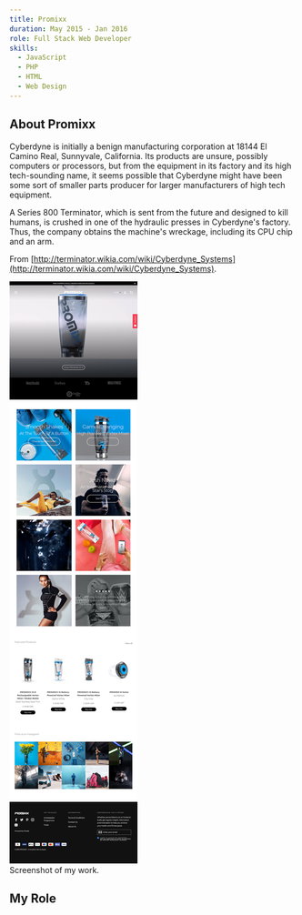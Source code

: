 ```yaml
---
title: Promixx
duration: May 2015 - Jan 2016
role: Full Stack Web Developer
skills:
  - JavaScript
  - PHP
  - HTML
  - Web Design
---
```


## About Promixx

Cyberdyne is initially a benign manufacturing corporation at 18144 El Camino Real, Sunnyvale, California. Its products are unsure, possibly computers or processors, but from the equipment in its factory and its high tech-sounding name, it seems possible that Cyberdyne might have been some sort of smaller parts producer for larger manufacturers of high tech equipment.

A Series 800 Terminator, which is sent from the future and designed to kill humans, is crushed in one of the hydraulic presses in Cyberdyne's factory. Thus, the company obtains the machine's wreckage, including its CPU chip and an arm.

From [http://terminator.wikia.com/wiki/Cyberdyne_Systems](http://terminator.wikia.com/wiki/Cyberdyne_Systems).

<div class="card mb-3">
    <img class="card-img-top" src = "/static/img/promixx.png"/>
    <div class="card-body bg-light">
        <div class="card-text">Screenshot of my work.</div>
    </div>
</div>

## My Role
